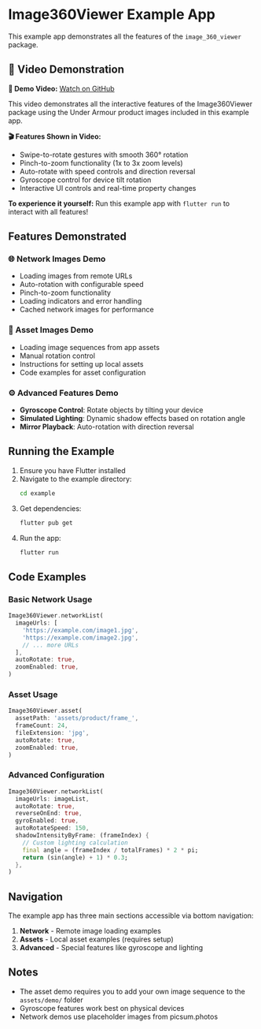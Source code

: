 # Image360Viewer Example App

This example app demonstrates all the features of the `image_360_viewer` package.

## 🎥 Video Demonstration

**📱 Demo Video:** [Watch on GitHub](https://github.com/user-attachments/assets/908cbc70-41e8-4c67-9166-1ed6bdc3daa1)

This video demonstrates all the interactive features of the Image360Viewer package using the Under Armour product images included in this example app.

**🎬 Features Shown in Video:**
- Swipe-to-rotate gestures with smooth 360° rotation
- Pinch-to-zoom functionality (1x to 3x zoom levels)
- Auto-rotate with speed controls and direction reversal
- Gyroscope control for device tilt rotation
- Interactive UI controls and real-time property changes

**To experience it yourself:** Run this example app with `flutter run` to interact with all features!

## Features Demonstrated

### 🌐 Network Images Demo
- Loading images from remote URLs
- Auto-rotation with configurable speed
- Pinch-to-zoom functionality
- Loading indicators and error handling
- Cached network images for performance

### 📁 Asset Images Demo  
- Loading image sequences from app assets
- Manual rotation control
- Instructions for setting up local assets
- Code examples for asset configuration

### ⚙️ Advanced Features Demo
- **Gyroscope Control**: Rotate objects by tilting your device
- **Simulated Lighting**: Dynamic shadow effects based on rotation angle
- **Mirror Playback**: Auto-rotation with direction reversal

## Running the Example

1. Ensure you have Flutter installed
2. Navigate to the example directory:
   ```bash
   cd example
   ```
3. Get dependencies:
   ```bash
   flutter pub get
   ```
4. Run the app:
   ```bash
   flutter run
   ```

## Code Examples

### Basic Network Usage
```dart
Image360Viewer.networkList(
  imageUrls: [
    'https://example.com/image1.jpg',
    'https://example.com/image2.jpg',
    // ... more URLs
  ],
  autoRotate: true,
  zoomEnabled: true,
)
```

### Asset Usage
```dart
Image360Viewer.asset(
  assetPath: 'assets/product/frame_',
  frameCount: 24,
  fileExtension: 'jpg',
  autoRotate: true,
  zoomEnabled: true,
)
```

### Advanced Configuration
```dart
Image360Viewer.networkList(
  imageUrls: imageList,
  autoRotate: true,
  reverseOnEnd: true,
  gyroEnabled: true,
  autoRotateSpeed: 150,
  shadowIntensityByFrame: (frameIndex) {
    // Custom lighting calculation
    final angle = (frameIndex / totalFrames) * 2 * pi;
    return (sin(angle) + 1) * 0.3;
  },
)
```

## Navigation

The example app has three main sections accessible via bottom navigation:

1. **Network** - Remote image loading examples
2. **Assets** - Local asset examples (requires setup)
3. **Advanced** - Special features like gyroscope and lighting

## Notes

- The asset demo requires you to add your own image sequence to the `assets/demo/` folder
- Gyroscope features work best on physical devices
- Network demos use placeholder images from picsum.photos 